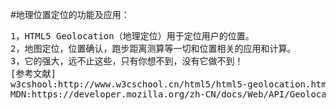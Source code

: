 #地理位置定位的功能及应用：
<pre>
1，HTML5 Geolocation（地理定位）用于定位用户的位置。
2，地图定位，位置确认，跑步距离测算等一切和位置相关的应用和计算。
3，它的强大，远不止这些，只有你想不到，没有它做不到！
[参考文献]
w3cshool:http://www.w3cschool.cn/html5/html5-geolocation.html
MDN:https://developer.mozilla.org/zh-CN/docs/Web/API/Geolocation/Using_geolocation
</pre>
